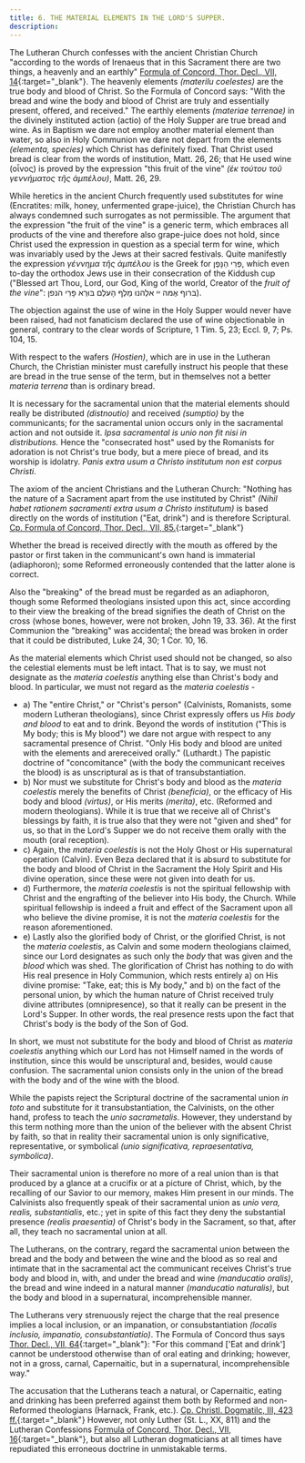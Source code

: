```yaml
---
title: 6. THE MATERIAL ELEMENTS IN THE LORD'S SUPPER.
description: 
---
```


The Lutheran Church confesses with the ancient Christian Church "according to the words of Irenaeus that in this Sacrament there are two things, a heavenly and an earthly" [Formula of Concord, Thor. Decl., VII, 14](https://boc.confident.faith/sd-vii-0014){:target="_blank"}. The heavenly elements _(materilu coelestes)_ are the true body and blood of Christ. So the Formula of Concord says: "With the bread and wine the body and blood of Christ are truly and essentially present, offered, and received." The earthly elements _(materiae terrenae)_ in the divinely instituted action (actio) of the Holy Supper are true bread and wine. As in Baptism we dare not employ another material element than water, so also in Holy Communion we dare not depart from the elements _(elementa, species)_ which Christ has definitely fixed. That Christ used bread is clear from the words of institution, Matt. 26, 26; that He used wine (οἶνος) is proved by the expression "this fruit of the vine" _(ἐκ τούτου τοῦ γεννήματος τῆς ἀμπέλου)_, Matt. 26, 29.

While heretics in the ancient Church frequently used substitutes for wine (Encratites: milk, honey, unfermented grape-juice), the Christian Church has always condemned such surrogates as not permissible. The argument that the expression "the fruit of the vine" is a generic term, which embraces all products of the vine and therefore also grape-juice does not hold, since Christ used the expression in question as a special term for wine, which was invariably used by the Jews at their sacred festivals. Quite manifestly the expression _γέννημα τῆς ἀμπέλου_ is the Greek for פְּרִי הַנָּפֶן, which even to-day the orthodox Jews use in their consecration of the Kiddush cup ("Blessed art Thou, Lord, our God, King of the world, Creator of the _fruit of the vine_": בּרוף אֶמּה יי אלְהנוּ מַלְףּ הָעּלֶם בּוּרְא פָּרִי הנפן).

The objection against the use of wine in the Holy Supper would never have been raised, had not fanaticism declared the use of wine objectionable in general, contrary to the clear words of Scripture, 1 Tim. 5, 23; Eccl. 9, 7; Ps. 104, 15.

With respect to the wafers _(Hostien)_, which are in use in the Lutheran Church, the Christian minister must carefully instruct his people that these are bread in the true sense of the term, but in themselves not a better _materia terrena_ than is ordinary bread.

It is necessary for the sacramental union that the material elements should really be distributed _(distnoutio)_ and received _(sumptio)_ by the communicants; for the sacramental union occurs only in the sacramental action and not outside it. _Ipsa sacramental is unio non fit nisi in distributions._ Hence the "consecrated host" used by the Romanists for adoration is not Christ's true body, but a mere piece of bread, and its worship is idolatry. _Panis extra usum a Christo institutum non est corpus Christi_.

The axiom of the ancient Christians and the Lutheran Church: "Nothing has the nature of a Sacrament apart from the use instituted by Christ" _(Nihil habet rationem sacramenti extra usum a Christo institutum)_ is based directly on the words of institution ("Eat, drink") and is therefore Scriptural. [Cp. Formula of Concord, Thor. Decl., VII, 85.](https://boc.confident.faith/sd-vii-0085){:target="_blank"}

Whether the bread is received directly with the mouth as offered by the pastor or first taken in the communicant's own hand is immaterial (adiaphoron); some Reformed erroneously contended that the latter alone is correct.

Also the "breaking" of the bread must be regarded as an adiaphoron, though some Reformed theologians insisted upon this act, since according to their view the breaking of the bread signifies the death of Christ on the cross (whose bones, however, were not broken, John 19, 33. 36). At the first Communion the "breaking" was accidental; the bread was broken in order that it could be distributed, Luke 24, 30; 1 Cor. 10, 16.

As the material elements which Christ used should not be changed, so also the celestial elements must be left intact. That is to say, we must not designate as the _materia coelestis_ anything else than Christ's body and blood. In particular, we must not regard as the _materia coelestis_ -

- a) The "entire Christ," or "Christ's person" (Calvinists, Romanists, some modern Lutheran theologians), since Christ expressly offers us _His body and blood_ to eat and to drink. Beyond the words of institution ("This is My body; this is My blood") we dare not argue with respect to any sacramental presence of Christ. "Only His body and blood are united with the elements and arereceived orally." (Luthardt.) The papistic doctrine of "concomitance" (with the body the communicant receives the blood) is as unscriptural as is that of transubstantiation. 
- b) Nor must we substitute for Christ's body and blood as the _materia coelestis_ merely the benefits of Christ _(beneficia)_, or the efficacy of His body and blood _(virtus)_, or His merits _(merita)_, etc. (Reformed and modern theologians). While it is true that we receive all of Christ's blessings by faith, it is true also that they were not "given and shed" for us, so that in the Lord's Supper we do not receive them orally with the mouth (oral reception).
- c) Again, the _materia coelestis_ is not the Holy Ghost or His supernatural operation (Calvin). Even Beza declared that it is absurd to substitute for the body and blood of Christ in the Sacrament the Holy Spirit and His divine operation, since these were not given into death for us.
- d) Furthermore, the _materia coelestis_ is not the spiritual fellowship with Christ and the engrafting of the believer into His body, the Church. While spiritual fellowship is indeed a fruit and effect of the Sacrament upon all who believe the divine promise, it is not the _materia coelestis_ for the reason aforementioned.
- e) Lastly also the glorified body of Christ, or the glorified Christ, is not the _materia coelestis_, as Calvin and some modern theologians claimed, since our Lord designates as such only the _body_ that was given and the _blood_ which was shed. The glorification of Christ has nothing to do with His real presence in Holy Communion, which rests entirely a) on His divine promise: "Take, eat; this is My body," and b) on the fact of the personal union, by which the human nature of Christ received truly divine attributes (omnipresence), so that it really can be present in the Lord's Supper. In other words, the real presence rests upon the fact that Christ's body is the body of the Son of God.

In short, we must not substitute for the body and blood of Christ as _materia coelestis_ anything which our Lord has not Himself named in the words of institution, since this would be unscriptural and, besides, would cause confusion. The sacramental union consists only in the union of the bread with the body and of the wine with the blood.

While the papists reject the Scriptural doctrine of the sacramental union _in toto_ and substitute for it transubstantiation, the Calvinists, on the other hand, profess to teach the _unio sacrametalis_. However, they understand by this term nothing more than the union of the believer with the absent Christ by faith, so that in reality their sacramental union is only significative, representative, or symbolical _(unio significativa, repraesentativa, symbolica)_.

Their sacramental union is therefore no more of a real union than is that produced by a glance at a crucifix or at a picture of Christ, which, by the recalling of our Savior to our memory, makes Him present in our minds. The Calvinists also frequently speak of their sacramental union as _unio vera, realis, substantialis_, etc.; yet in spite of this fact they deny the substantial presence _(realis praesentia)_ of Christ's body in the Sacrament, so that, after all, they teach no sacramental union at all.

The Lutherans, on the contrary, regard the sacramental union between the bread and the body and between the wine and the blood as so real and intimate that in the sacramental act the communicant receives Christ's true body and blood in, with, and under the bread and wine _(manducatio oralis)_, the bread and wine indeed in a natural manner _(manducatio naturalis)_, but the body and blood in a supernatural, incomprehensible manner.

The Lutherans very strenuously reject the charge that the real presence implies a local inclusion, or an impanation, or consubstantiation _(localis inclusio, impanatio, consubstantiatio)_. The Formula of Concord thus says [Thor. Decl., VII, 64](https://boc.confident.faith/sd-vii-0064){:target="_blank"}: "For this command ['Eat and drink'] cannot be understood otherwise than of oral eating and drinking; however, not in a gross, carnal, Capernaitic, but in a supernatural, incomprehensible way."

The accusation that the Lutherans teach a natural, or Capernaitic, eating and drinking has been preferred against them both by Reformed and non-Reformed theologians (Harnack, Frank, etc.). [Cp. Christl. Dogmatilc, III, 423 ff.](https://archive.org/details/cdk-vol-3-deep-l-en-corrected-2023-11-28-no-shading/page/423/mode/2up){:target="_blank"} However, not only Luther (St. L., XX, 811) and the Lutheran Confessions [Formula of Concord, Thor. Decl., VII, 16](https://boc.confident.faith/sd-vii-0016){:target="_blank"}, but also all Lutheran dogmaticians at all times have repudiated this erroneous doctrine in unmistakable terms.